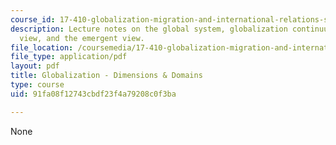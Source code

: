```yaml
---
course_id: 17-410-globalization-migration-and-international-relations-spring-2006
description: Lecture notes on the global system, globalization continuum, the conventional
  view, and the emergent view.
file_location: /coursemedia/17-410-globalization-migration-and-international-relations-spring-2006/91fa08f12743cbdf23f4a79208c0f3ba_wk2_highlights.pdf
file_type: application/pdf
layout: pdf
title: Globalization - Dimensions & Domains
type: course
uid: 91fa08f12743cbdf23f4a79208c0f3ba

---
```

None